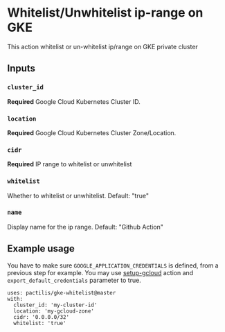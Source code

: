 # Whitelist/Unwhitelist ip-range on GKE

This action whitelist or un-whitelist ip/range on GKE private cluster

## Inputs

### `cluster_id`

**Required** Google Cloud Kubernetes Cluster ID.

### `location`

**Required** Google Cloud Kubernetes Cluster Zone/Location.

### `cidr`

**Required** IP range to whitelist or unwhitelist

### `whitelist`

Whether to whitelist or unwhitelist. Default: "true"

### `name`

Display name for the ip range. Default: "Github Action"

## Example usage

You have to make sure `GOOGLE_APPLICATION_CREDENTIALS` is defined, from a previous step for example.
You may use [setup-gcloud](https://github.com/GoogleCloudPlatform/github-actions/tree/master/setup-gcloud) action and `export_default_credentials` parameter to true.

```action
uses: pactilis/gke-whitelist@master
with:
  cluster_id: 'my-cluster-id'
  location: 'my-gcloud-zone'
  cidr: '0.0.0.0/32'
  whitelist: 'true'
```
